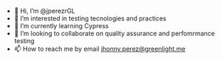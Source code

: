 - 👋 Hi, I’m @jperezrGL
- 👀 I’m interested in testing tecnologies and practices
- 🌱 I’m currently learning Cypress
- 💞️ I’m looking to collaborate on quality assurance and perfomrmance testing
- 📫 How to reach me by email jhonny.perez@greenlight.me

<!---
jperezrGL/jperezrGL is a ✨ special ✨ repository because its `README.md` (this file) appears on your GitHub profile.
You can click the Preview link to take a look at your changes.
--->
